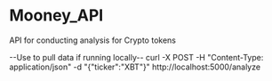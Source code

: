 # Mooney_API
API for conducting analysis for Crypto tokens

--Use to pull data if running locally--
curl -X POST -H "Content-Type: application/json" -d "{\"ticker\":\"XBT\"}" http://localhost:5000/analyze
